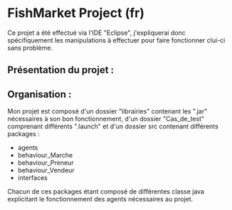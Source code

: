 # FishMarket Project (fr)

Ce projet a été effectué via l'IDE "Eclipse", j'expliquerai donc spécifiquement les manipulations à effectuer pour faire fonctionner clui-ci sans problème.

## Présentation du projet :

## Organisation :

Mon projet est composé d'un dossier "librairies" contenant les ".jar" nécessaires à son bon fonctionnement, d'un dossier "Cas_de_test" comprenant différents ".launch" et d'un dossier src contenant différents packages :

* agents
* behaviour_Marche
* behaviour_Preneur
* behaviour_Vendeur
* interfaces

Chacun de ces packages étant composé de différentes classe java explicitant le fonctionnement des agents nécessaires au projet.
